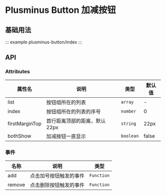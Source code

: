<!--
 * @Description: 信息框
 * @Date: 2024-06-28 17:36:26
 * @LastEditTime: 2024-06-28 17:53:38
-->

# Plusminus Button 加减按钮

## 基础用法

::: example
plusminus-button/index
:::

## API

### Attributes

<div class="doc-table column4">

| 属性名         | 说明                          | 类型      | 默认值 |
| -------------- | ----------------------------- | --------- | ------ |
| list           | 按钮组所在的列表              | `array`   | -      |
| index          | 按钮组所在的列表的序号        | `number`  | 0      |
| firstMarginTop | 首行距离顶部的距离，默认 22px | `string`  | 22px   |
| bothShow       | 加减按钮一直显示              | `boolean` | false  |

</div>

### 事件

<div class="doc-table column3">

| 名称   | 说明                   | 类型       |
| ------ | ---------------------- | ---------- |
| add    | 点击加号按钮触发的事件 | `Function` |
| remove | 点击删除按钮触发的事件 | `Function` |

</div>
